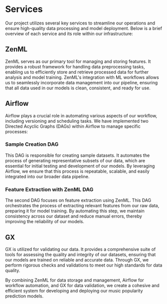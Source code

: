# Services

Our project utilizes several key services to streamline our operations and ensure high-quality data processing and model deployment. Below is a brief overview of each service and its role within our infrastructure:

## ZenML

ZenML serves as our primary tool for managing and storing features. It provides a robust framework for handling data preprocessing tasks, enabling us to efficiently store and retrieve processed data for further analysis and model training. ZenML's integration with ML workflows allows us to seamlessly incorporate data management into our pipeline, ensuring that all data used in our models is clean, consistent, and ready for use.

## Airflow

Airflow plays a crucial role in automating various aspects of our workflow, including versioning and scheduling tasks. We have implemented two Directed Acyclic Graphs (DAGs) within Airflow to manage specific processes:

### Sample Creation DAG

This DAG is responsible for creating sample datasets. It automates the process of generating representative subsets of our data, which are essential for initial testing and development of our models. By leveraging Airflow, we ensure that this process is repeatable, scalable, and easily integrated into our broader data pipeline.

### Feature Extraction with ZenML DAG

The second DAG focuses on feature extraction using ZenML. This DAG orchestrates the process of extracting relevant features from our raw data, preparing it for model training. By automating this step, we maintain consistency across our dataset and reduce manual errors, thereby improving the reliability of our models.

## GX

GX is utilized for validating our data. It provides a comprehensive suite of tools for assessing the quality and integrity of our datasets, ensuring that our models are trained on reliable and accurate data. Through GX, we perform rigorous checks and validations to meet our high standards for data quality.

By combining ZenML for data storage and management, Airflow for workflow automation, and GX for data validation, we create a cohesive and efficient system for developing and deploying our music popularity prediction models.